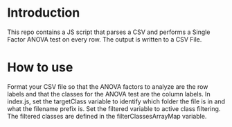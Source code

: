 # Introduction

This repo contains a JS script that parses a CSV and performs a Single Factor ANOVA test on every row. The output is written to a CSV File.

# How to use
Format your CSV file so that the ANOVA factors to analyze are the row labels and that the classes for the ANOVA test are the column labels. In index.js, set the targetClass variable to identify which folder the file is in and what the filename prefix is. Set the filtered variable to active class filtering. The filtered classes are defined in the filterClassesArrayMap variable.